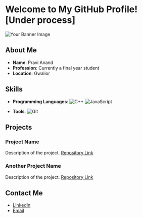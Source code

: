 # Welcome to My GitHub Profile![Under process]

![Your Banner Image](https://user-images.githubusercontent.com/65373279/148280039-301b677b-74e7-49f8-af75-15e7c9253d74.png)

## About Me
- **Name**: Pravi Anand
- **Profession**: Currently a final year student
- **Location**: Gwalior

## Skills
- **Programming Languages**:
  ![C++](https://img.shields.io/badge/C++-blue?style=for-the-badge&logo=c%2B%2B)
  ![JavaScript](https://img.shields.io/badge/-JavaScript-yellow)
  
- **Tools**: 
  ![Git](https://img.shields.io/badge/-Git-red) 

## Projects
### Project Name
Description of the project. [Repository Link](https://github.com/yourusername/projectname)

### Another Project Name
Description of the project. [Repository Link](https://github.com/yourusername/anotherproject)

## Contact Me
- [LinkedIn](https://www.linkedin.com/in/yourprofile)
- [Email](mailto:youremail@example.com)
